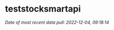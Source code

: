 
<!-- README.md is generated from README.Rmd. Please edit that file -->

# teststocksmartapi

*Date of most recent data pull: 2022-12-04, 09:18:14*
